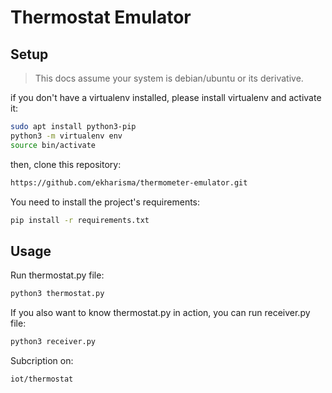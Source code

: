 # Thermostat Emulator
## Setup
> This docs assume your system is debian/ubuntu or its derivative.

if you don't have a virtualenv installed, please install virtualenv and activate it:
```bash
sudo apt install python3-pip
python3 -m virtualenv env
source bin/activate
```

then, clone this repository:
```bash
https://github.com/ekharisma/thermometer-emulator.git
```

You need to install the project's requirements:
```bash
pip install -r requirements.txt
```

## Usage
Run thermostat.py file:
```bash
python3 thermostat.py
```
If you also want to know thermostat.py in action, you can run receiver.py file:
```bash
python3 receiver.py
```
Subcription on:
```
iot/thermostat
```
